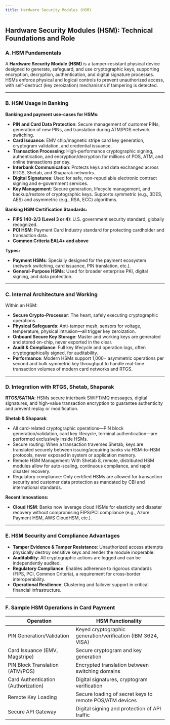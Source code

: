 ```yaml
---
title: Hardware Security Modules (HSM)
---
```


## Hardware Security Modules (HSM): Technical Foundations and Role

### A. HSM Fundamentals

A **Hardware Security Module (HSM)** is a tamper-resistant physical device
designed to generate, safeguard, and use cryptographic keys, supporting
encryption, decryption, authentication, and digital signature processes. HSMs
enforce physical and logical controls to prevent unauthorized access, with
self-destruct (key zeroization) mechanisms if tampering is detected.

---

### B. HSM Usage in Banking

**Banking and payment use-cases for HSMs:**

- **PIN and Card Data Protection**: Secure management of customer PINs,
  generation of new PINs, and translation during ATM/POS network switching.
- **Card Issuance**: EMV chip/magnetic stripe card key generation, cryptogram
  validation, and credential issuance.
- **Transaction Processing**: High-performance cryptographic signing,
  authentication, and encryption/decryption for millions of POS, ATM, and online
  transactions per day.
- **Interbank Communication**: Protects keys and data exchanged across RTGS,
  Shetab, and Shaparak networks.
- **Digital Signatures**: Used for safe, non-repudiable electronic contract
  signing and e-government services.
- **Key Management**: Secure generation, lifecycle management, and
  backup/restore of cryptographic keys. Supports symmetric (e.g., 3DES, AES) and
  asymmetric (e.g., RSA, ECC) algorithms.

**Banking HSM Certification Standards:**

- **FIPS 140-2/3 (Level 3 or 4)**: U.S. government security standard, globally
  recognized.
- **PCI HSM**: Payment Card Industry standard for protecting cardholder and
  transaction data.
- **Common Criteria EAL4+ and above**

**Types:**

- **Payment HSMs**: Specially designed for the payment ecosystem (network
  switching, card issuance, PIN translation, etc.).
- **General-Purpose HSMs**: Used for broader enterprise PKI, digital signing,
  and data protection.

---

### C. Internal Architecture and Working

Within an HSM:

- **Secure Crypto-Processor**: The heart, safely executing cryptographic
  operations.
- **Physical Safeguards**: Anti-tamper mesh, sensors for voltage, temperature,
  physical intrusion—all trigger key zeroization.
- **Onboard Secure Key Storage**: Master and working keys are generated and
  stored on-chip, never exported in the clear.
- **Audit & Compliance**: Full key lifecycle and operation logs, often
  cryptographically signed, for auditability.
- **Performance**: Modern HSMs support 1,000+ asymmetric operations per second
  and bulk symmetric key throughput to handle real-time transaction volumes of
  modern card networks and RTGS.

---

### D. Integration with RTGS, Shetab, Shaparak

**RTGS/SATNA**: HSMs secure interbank SWIFT/MQ messages, digital signatures, and
high-value transaction encryption to guarantee authenticity and prevent replay
or modification.

**Shetab & Shaparak**:

- All card-related cryptographic operations—PIN block generation/validation,
  card key lifecycle, terminal authentication—are performed exclusively inside
  HSMs.
- Secure routing: When a transaction traverses Shetab, keys are translated
  securely between issuing/acquiring banks via HSM-to-HSM protocols, never
  exposed in system or application memory.
- Remote HSM Management: With Shetab 8, remote, distributed HSM modules allow
  for auto-scaling, continuous compliance, and rapid disaster recovery.
- Regulatory compliance: Only certified HSMs are allowed for transaction
  security and customer data protection as mandated by CBI and international
  standards.

**Recent Innovations:**

- **Cloud HSM**: Banks now leverage cloud HSMs for elasticity and disaster
  recovery without compromising FIPS/PCI compliance (e.g., Azure Payment HSM,
  AWS CloudHSM, etc.).

---

### E. HSM Security and Compliance Advantages

- **Tamper Evidence & Tamper Resistance**: Unauthorized access attempts
  physically destroy sensitive keys and render the module inoperable.
- **Auditability**: All cryptographic actions are logged and can be
  independently audited.
- **Regulatory Compliance**: Enables adherence to rigorous standards (FIPS, PCI,
  Common Criteria), a requirement for cross-border interoperability.
- **Operational Resilience**: Clustering and failover support in critical
  financial infrastructure.

---

### F. Sample HSM Operations in Card Payment

| Operation                           | HSM Functionality                                            |
| ----------------------------------- | ------------------------------------------------------------ |
| PIN Generation/Validation           | Keyed cryptographic generation/verification (IBM 3624, VISA) |
| Card Issuance (EMV, Magstripe)      | Secure cryptogram and key generation                         |
| PIN Block Translation (ATM/POS)     | Encrypted translation between switching domains              |
| Card Authentication (Authorization) | Digital signatures, cryptogram verification                  |
| Remote Key Loading                  | Secure loading of secret keys to remote POS/ATM devices      |
| Secure API Gateway                  | Digital signing and protection of API traffic                |
